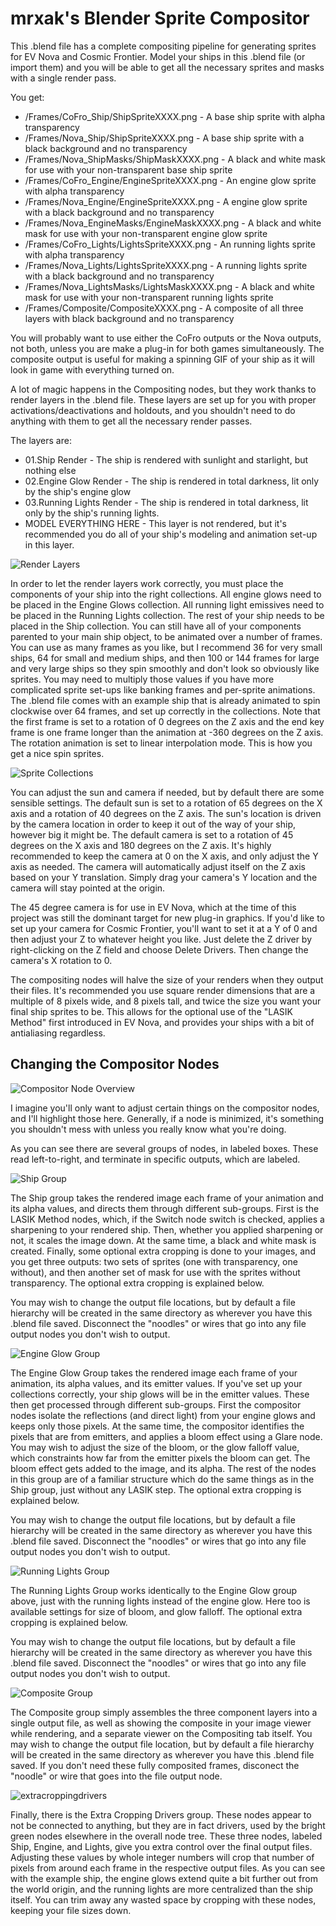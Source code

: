 # mrxak's Blender Sprite Compositor
This .blend file has a complete compositing pipeline for generating sprites for EV Nova and Cosmic Frontier. Model your ships in this .blend file (or import them) and you will be able to get all the necessary sprites and masks with a single render pass.

You get:
* /Frames/CoFro_Ship/ShipSpriteXXXX.png - A base ship sprite with alpha transparency
* /Frames/Nova_Ship/ShipSpriteXXXX.png - A base ship sprite with a black background and no transparency
* /Frames/Nova_ShipMasks/ShipMaskXXXX.png - A black and white mask for use with your non-transparent base ship sprite
* /Frames/CoFro_Engine/EngineSpriteXXXX.png - An engine glow sprite with alpha transparency
* /Frames/Nova_Engine/EngineSpriteXXXX.png - A engine glow sprite with a black background and no transparency
* /Frames/Nova_EngineMasks/EngineMaskXXXX.png - A black and white mask for use with your non-transparent engine glow sprite
* /Frames/CoFro_Lights/LightsSpriteXXXX.png - An running lights sprite with alpha transparency
* /Frames/Nova_Lights/LightsSpriteXXXX.png - A running lights sprite with a black background and no transparency
* /Frames/Nova_LightsMasks/LightsMaskXXXX.png - A black and white mask for use with your non-transparent running lights sprite
* /Frames/Composite/CompositeXXXX.png - A composite of all three layers with black background and no transparency

You will probably want to use either the CoFro outputs or the Nova outputs, not both, unless you are make a plug-in for both games simultaneously. The composite output is useful for making a spinning GIF of your ship as it will look in game with everything turned on.

A lot of magic happens in the Compositing nodes, but they work thanks to render layers in the .blend file. These layers are set up for you with proper activations/deactivations and holdouts, and you shouldn't need to do anything with them to get all the necessary render passes.

The layers are:
* 01.Ship Render - The ship is rendered with sunlight and starlight, but nothing else
* 02.Engine Glow Render - The ship is rendered in total darkness, lit only by the ship's engine glow
* 03.Running Lights Render - The ship is rendered in total darkness, lit only by the ship's running lights.
* MODEL EVERYTHING HERE - This layer is not rendered, but it's recommended you do all of your ship's modeling and animation set-up in this layer.

![Render Layers](https://user-images.githubusercontent.com/5839156/148002546-c8fc2fcc-7055-48e3-9614-66cd82f66694.png)

In order to let the render layers work correctly, you must place the components of your ship into the right collections. All engine glows need to be placed in the Engine Glows collection. All running light emissives need to be placed in the Running Lights collection. The rest of your ship needs to be placed in the Ship collection. You can still have all of your components parented to your main ship object, to be animated over a number of frames. You can use as many frames as you like, but I recommend 36 for very small ships, 64 for small and medium ships, and then 100 or 144 frames for large and very large ships so they spin smoothly and don't look so obviously like sprites. You may need to multiply those values if you have more complicated sprite set-ups like banking frames and per-sprite animations. The .blend file comes with an example ship that is already animated to spin clockwise over 64 frames, and set up correctly in the collections. Note that the first frame is set to a rotation of 0 degrees on the Z axis and the end key frame is one frame longer than the animation at -360 degrees on the Z axis. The rotation animation is set to linear interpolation mode. This is how you get a nice spin sprites.

![Sprite Collections](https://user-images.githubusercontent.com/5839156/148003390-7573e111-3549-4bdb-84c1-035a3ad41e5e.png)

You can adjust the sun and camera if needed, but by default there are some sensible settings. The default sun is set to a rotation of 65 degrees on the X axis and a rotation of 40 degrees on the Z axis. The sun's location is driven by the camera location in order to keep it out of the way of your ship, however big it might be. The default camera is set to a rotation of 45 degrees on the X axis and 180 degrees on the Z axis. It's highly recommended to keep the camera at 0 on the X axis, and only adjust the Y axis as needed. The camera will automatically adjust itself on the Z axis based on your Y translation. Simply drag your camera's Y location and the camera will stay pointed at the origin.

The 45 degree camera is for use in EV Nova, which at the time of this project was still the dominant target for new plug-in graphics. If you'd like to set up your camera for Cosmic Frontier, you'll want to set it at a Y of 0 and then adjust your Z to whatever height you like. Just delete the Z driver by right-clicking on the Z field and choose Delete Drivers. Then change the camera's X rotation to 0.

The compositing nodes will halve the size of your renders when they output their files. It's recommended you use square render dimensions that are a multiple of 8 pixels wide, and 8 pixels tall, and twice the size you want your final ship sprites to be. This allows for the optional use of the "LASIK Method" first introduced in EV Nova, and provides your ships with a bit of antialiasing regardless.

## Changing the Compositor Nodes

![Compositor Node Overview](https://user-images.githubusercontent.com/5839156/148001289-8de70bf6-b656-4198-83da-8ad13a6ab306.png)

I imagine you'll only want to adjust certain things on the compositor nodes, and I'll highlight those here. Generally, if a node is minimized, it's something you shouldn't mess with unless you really know what you're doing.

As you can see there are several groups of nodes, in labeled boxes. These read left-to-right, and terminate in specific outputs, which are labeled.

![Ship Group](https://user-images.githubusercontent.com/5839156/148005253-97e7649f-0991-444a-86e3-d6b12e2e44a6.png)

The Ship group takes the rendered image each frame of your animation and its alpha values, and directs them through different sub-groups. First is the LASIK Method nodes, which, if the Switch node switch is checked, applies a sharpening to your rendered ship. Then, whether you applied sharpening or not, it scales the image down. At the same time, a black and white mask is created. Finally, some optional extra cropping is done to your images, and you get three outputs: two sets of sprites (one with transparency, one without), and then another set of mask for use with the sprites without transparency. The optional extra cropping is explained below.

You may wish to change the output file locations, but by default a file hierarchy will be created in the same directory as wherever you have this .blend file saved. Disconnect the "noodles" or wires that go into any file output nodes you don't wish to output.

![Engine Glow Group](https://user-images.githubusercontent.com/5839156/148005788-81eaa836-a6d5-4272-be1e-5e9156460737.png)

The Engine Glow Group takes the rendered image each frame of your animation, its alpha values, and its emitter values. If you've set up your collections correctly, your ship glows will be in the emitter values. These then get processed through different sub-groups. First the compositor nodes isolate the reflections (and direct light) from your engine glows and keeps only those pixels. At the same time, the compositor identifies the pixels that are from emitters, and applies a bloom effect using a Glare node. You may wish to adjust the size of the bloom, or the glow falloff value, which constraints how far from the emitter pixels the bloom can get. The bloom effect gets added to the image, and its alpha. The rest of the nodes in this group are of a familiar structure which do the same things as in the Ship group, just without any LASIK step. The optional extra cropping is explained below.

You may wish to change the output file locations, but by default a file hierarchy will be created in the same directory as wherever you have this .blend file saved. Disconnect the "noodles" or wires that go into any file output nodes you don't wish to output.

![Running Lights Group](https://user-images.githubusercontent.com/5839156/148006566-340b7791-5512-4846-b614-d39c5fcc5fa8.png)

The Running Lights Group works identically to the Engine Glow group above, just with the running lights instead of the engine glow. Here too is available settings for size of bloom, and glow falloff. The optional extra cropping is explained below.

You may wish to change the output file locations, but by default a file hierarchy will be created in the same directory as wherever you have this .blend file saved. Disconnect the "noodles" or wires that go into any file output nodes you don't wish to output.

![Composite Group](https://user-images.githubusercontent.com/5839156/148006781-f28b4436-b279-4be1-9555-5201ce224535.png)

The Composite group simply assembles the three component layers into a single output file, as well as showing the composite in your image viewer while rendering, and a separate viewer on the Compositing tab itself. You may wish to change the output file location, but by default a file hierarchy will be created in the same directory as wherever you have this .blend file saved. If you don't need these fully composited frames, disconect the "noodle" or wire that goes into the file output node.

![extracroppingdrivers](https://user-images.githubusercontent.com/5839156/148007085-bcf37ca4-52cf-4f1a-a87b-4e2910eee338.png)

Finally, there is the Extra Cropping Drivers group. These nodes appear to not be connected to anything, but they are in fact drivers, used by the bright green nodes elsewhere in the overall node tree. These three nodes, labeled Ship, Engine, and Lights, give you extra control over the final output files. Adjusting these values by whole integer numbers will crop that number of pixels from around each frame in the respective output files. As you can see with the example ship, the engine glows extend quite a bit further out from the world origin, and the running lights are more centralized than the ship itself. You can trim away any wasted space by cropping with these nodes, keeping your file sizes down.
